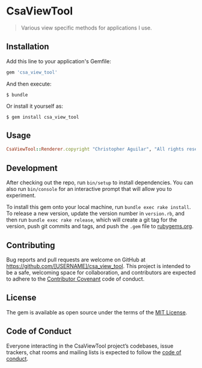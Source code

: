 # CsaViewTool

> Various view specific methods for applications I use.

## Installation

Add this line to your application's Gemfile:

```ruby
gem 'csa_view_tool'
```

And then execute:

    $ bundle

Or install it yourself as:

    $ gem install csa_view_tool

## Usage
```ruby
CsaViewTool::Renderer.copyright "Christopher Aguilar", "All rights reserved"
```

## Development

After checking out the repo, run `bin/setup` to install dependencies. You can also run `bin/console` for an interactive prompt that will allow you to experiment.

To install this gem onto your local machine, run `bundle exec rake install`. To release a new version, update the version number in `version.rb`, and then run `bundle exec rake release`, which will create a git tag for the version, push git commits and tags, and push the `.gem` file to [rubygems.org](https://rubygems.org).

## Contributing

Bug reports and pull requests are welcome on GitHub at https://github.com/[USERNAME]/csa_view_tool. This project is intended to be a safe, welcoming space for collaboration, and contributors are expected to adhere to the [Contributor Covenant](http://contributor-covenant.org) code of conduct.

## License

The gem is available as open source under the terms of the [MIT License](https://opensource.org/licenses/MIT).

## Code of Conduct

Everyone interacting in the CsaViewTool project’s codebases, issue trackers, chat rooms and mailing lists is expected to follow the [code of conduct](https://github.com/[USERNAME]/csa_view_tool/blob/master/CODE_OF_CONDUCT.md).
